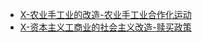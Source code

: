 - [X-农业手工业的改造-农业手工业合作化运动](X-农业手工业的改造-农业手工业合作化运动.md)
- [X-资本主义工商业的社会主义改造-赎买政策](X-资本主义工商业的社会主义改造-赎买政策.md)